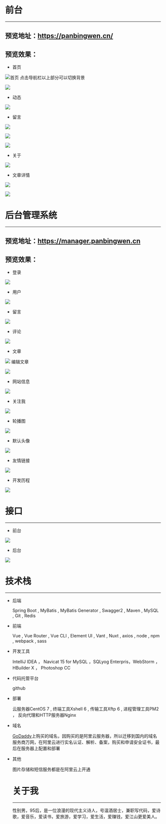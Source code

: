 # 前台
***********
##  预览地址：https://panbingwen.cn/

## 预览效果：

- 首页

![首页](https://user-gold-cdn.xitu.io/2020/5/29/1725f1b2aafef985?w=1899&h=903&f=png&s=2819154)
点击导航栏以上部分可以切换背景

![](https://user-gold-cdn.xitu.io/2020/5/29/1725f1d9b39e0ba3?w=1899&h=903&f=png&s=2901512)
- 动态

![](https://user-gold-cdn.xitu.io/2020/5/29/1725f1e4d5de8677?w=1899&h=840&f=png&s=2298317)

- 留言


![](https://user-gold-cdn.xitu.io/2020/5/29/1725f74bc387aabc?w=1899&h=903&f=png&s=1912967)

![](https://user-gold-cdn.xitu.io/2020/5/29/1725f754b97db242?w=1899&h=903&f=png&s=1406498)

![](https://user-gold-cdn.xitu.io/2020/5/29/1725f73e8729a025?w=1920&h=902&f=png&s=1048036)
- 关于

![](https://user-gold-cdn.xitu.io/2020/5/29/1725f1ef15327b85?w=1899&h=903&f=png&s=2243668)
- 文章详情

![](https://user-gold-cdn.xitu.io/2020/5/29/1725f24a92396b8d?w=1899&h=903&f=png&s=2059331)

![](https://user-gold-cdn.xitu.io/2020/5/29/1725f275403ead68?w=1899&h=901&f=png&s=1353879)

# 后台管理系统
**********
## 预览地址：https://manager.panbingwen.cn
## 预览效果：
- 登录

![](https://user-gold-cdn.xitu.io/2020/5/29/1725f84141322d1a?w=1920&h=902&f=png&s=2947676)
- 用户

![](https://user-gold-cdn.xitu.io/2020/5/29/1725f8f4af81f576?w=1920&h=902&f=png&s=148491)
- 留言

![](https://user-gold-cdn.xitu.io/2020/5/29/1725f90100781490?w=1920&h=902&f=png&s=101067)
- 评论

![](https://user-gold-cdn.xitu.io/2020/5/29/1725f9076cdc5768?w=1920&h=902&f=png&s=109694)
- 文章

![](https://user-gold-cdn.xitu.io/2020/5/29/1725f90b8ce0a0ff?w=1920&h=902&f=png&s=99413)
编辑文章

![](https://user-gold-cdn.xitu.io/2020/5/29/1725f91868e5fc2d?w=1904&h=882&f=png&s=378654)
- 网站信息

![](https://user-gold-cdn.xitu.io/2020/5/29/1725f9229ff20c81?w=1920&h=902&f=png&s=209283)
- 关注我

![](https://user-gold-cdn.xitu.io/2020/5/29/1725f9276930286f?w=1920&h=902&f=png&s=91518)
- 轮播图

![](https://user-gold-cdn.xitu.io/2020/5/29/1725f92c7240545d?w=1920&h=902&f=png&s=228906)
- 默认头像

![](https://user-gold-cdn.xitu.io/2020/5/29/1725f930292dd0e9?w=1920&h=902&f=png&s=124976)
- 友情链接

![](https://user-gold-cdn.xitu.io/2020/5/29/1725f94543815348?w=1920&h=902&f=png&s=66553)
- 开发历程

![](https://user-gold-cdn.xitu.io/2020/5/29/1725f9497af9ea25?w=1920&h=902&f=png&s=93678)

# 接口
*********
- 前台

![](https://user-gold-cdn.xitu.io/2020/5/29/1725f990f43a2650?w=1899&h=871&f=png&s=87771)
- 后台

![](https://user-gold-cdn.xitu.io/2020/5/29/1725f9a0bac23a42?w=1899&h=855&f=png&s=89513)


# 技术栈
****
- 后端

   Spring Boot , MyBatis  , MyBatis Generator , Swagger2 , Maven , MySQL , Git , Redis
 - 前端 
 
   Vue , Vue Router , Vue CLI , Element UI , Vant , Nuxt , axios , node , npm , webpack , sass
- 开发工具

  IntelliJ IDEA ， Navicat 15 for MySQL ，SQLyog Enterpris，WebStorm ， HBuilder X ， Photoshop CC
- 代码托管平台

   github
   
- 部署

  云服务器CentOS 7 , 终端工具Xshell 6 , 传输工具Xftp 6 , 进程管理工具PM2 ， 反向代理和HTTP服务器Nginx
  
- 域名

  [GoDaddy](https://hk.godaddy.com/en)上购买的域名，因购买的是阿里云服务器，所以迁移到国内的域名服务商万网，在阿里云进行实名认证、解析、备案，购买和申请安全证书，最后在服务器上配置和部署
- 其他

  图片存储和短信服务都是在阿里云上开通
  
  # 关于我
  *********
  性别男，95后，是一位浪漫的现代主义诗人，号温酒居士，兼职写代码，爱诗歌，爱音乐，爱读书，爱旅游，爱学习，爱生活，爱赚钱，爱江山更爱美人。
